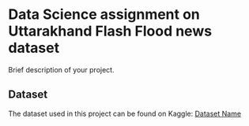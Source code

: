 # Data Science assignment on Uttarakhand Flash Flood news dataset

Brief description of your project.

## Dataset

The dataset used in this project can be found on Kaggle:
[Dataset Name](https://www.kaggle.com/shivambasak/college-datascience-assignment)


